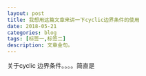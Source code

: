 ```yaml
---
layout: post
title: 我想用这篇文章来讲一下cyclic边界条件的使用
date: 2018-05-21
categories: blog
tags: [标签一,标签二]
description: 文章金句。
---
```


关于cyclic 边界条件。。。。简直是












